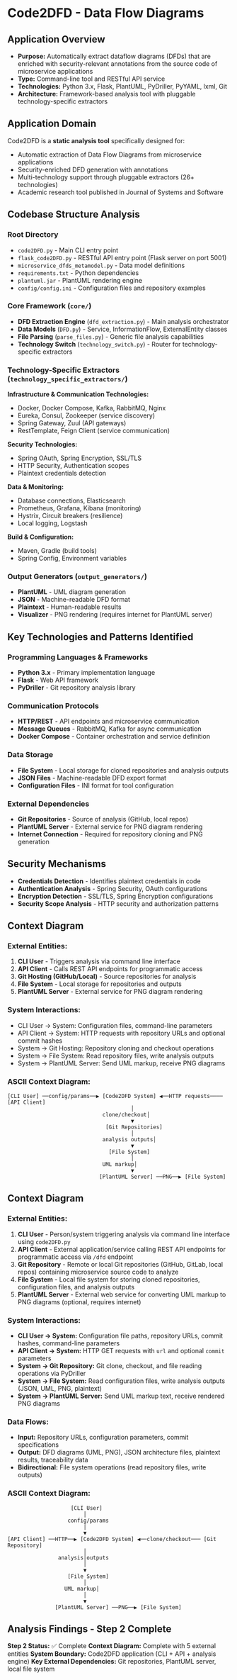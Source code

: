 # Code2DFD - Data Flow Diagrams

## Application Overview
- **Purpose:** Automatically extract dataflow diagrams (DFDs) that are enriched with security-relevant annotations from the source code of microservice applications
- **Type:** Command-line tool and RESTful API service
- **Technologies:** Python 3.x, Flask, PlantUML, PyDriller, PyYAML, lxml, Git
- **Architecture:** Framework-based analysis tool with pluggable technology-specific extractors

## Application Domain
Code2DFD is a **static analysis tool** specifically designed for:
- Automatic extraction of Data Flow Diagrams from microservice applications
- Security-enriched DFD generation with annotations
- Multi-technology support through pluggable extractors (26+ technologies)
- Academic research tool published in Journal of Systems and Software

## Codebase Structure Analysis

### Root Directory
- `code2DFD.py` - Main CLI entry point
- `flask_code2DFD.py` - RESTful API entry point (Flask server on port 5001)
- `microservice_dfds_metamodel.py` - Data model definitions
- `requirements.txt` - Python dependencies
- `plantuml.jar` - PlantUML rendering engine
- `config/config.ini` - Configuration files and repository examples

### Core Framework (`core/`)
- **DFD Extraction Engine** (`dfd_extraction.py`) - Main analysis orchestrator
- **Data Models** (`DFD.py`) - Service, InformationFlow, ExternalEntity classes
- **File Parsing** (`parse_files.py`) - Generic file analysis capabilities
- **Technology Switch** (`technology_switch.py`) - Router for technology-specific extractors

### Technology-Specific Extractors (`technology_specific_extractors/`)
**Infrastructure & Communication Technologies:**
- Docker, Docker Compose, Kafka, RabbitMQ, Nginx
- Eureka, Consul, Zookeeper (service discovery)
- Spring Gateway, Zuul (API gateways)
- RestTemplate, Feign Client (service communication)

**Security Technologies:**
- Spring OAuth, Spring Encryption, SSL/TLS
- HTTP Security, Authentication scopes
- Plaintext credentials detection

**Data & Monitoring:**
- Database connections, Elasticsearch
- Prometheus, Grafana, Kibana (monitoring)
- Hystrix, Circuit breakers (resilience)
- Local logging, Logstash

**Build & Configuration:**
- Maven, Gradle (build tools)
- Spring Config, Environment variables

### Output Generators (`output_generators/`)
- **PlantUML** - UML diagram generation
- **JSON** - Machine-readable DFD format
- **Plaintext** - Human-readable results
- **Visualizer** - PNG rendering (requires internet for PlantUML server)

## Key Technologies and Patterns Identified

### Programming Languages & Frameworks
- **Python 3.x** - Primary implementation language
- **Flask** - Web API framework
- **PyDriller** - Git repository analysis library

### Communication Protocols
- **HTTP/REST** - API endpoints and microservice communication
- **Message Queues** - RabbitMQ, Kafka for async communication
- **Docker Compose** - Container orchestration and service definition

### Data Storage
- **File System** - Local storage for cloned repositories and analysis outputs
- **JSON Files** - Machine-readable DFD export format
- **Configuration Files** - INI format for tool configuration

### External Dependencies
- **Git Repositories** - Source of analysis (GitHub, local repos)
- **PlantUML Server** - External service for PNG diagram rendering
- **Internet Connection** - Required for repository cloning and PNG generation

## Security Mechanisms
- **Credentials Detection** - Identifies plaintext credentials in code
- **Authentication Analysis** - Spring Security, OAuth configurations
- **Encryption Detection** - SSL/TLS, Spring Encryption configurations
- **Security Scope Analysis** - HTTP security and authorization patterns

## Context Diagram

### External Entities:
1. **CLI User** - Triggers analysis via command line interface
2. **API Client** - Calls REST API endpoints for programmatic access
3. **Git Hosting (GitHub/Local)** - Source repositories for analysis
4. **File System** - Local storage for repositories and outputs
5. **PlantUML Server** - External service for PNG diagram rendering

### System Interactions:
- CLI User → System: Configuration files, command-line parameters
- API Client → System: HTTP requests with repository URLs and optional commit hashes
- System → Git Hosting: Repository cloning and checkout operations
- System → File System: Read repository files, write analysis outputs
- System → PlantUML Server: Send UML markup, receive PNG diagrams

### ASCII Context Diagram:
```
[CLI User] ──config/params──▶ [Code2DFD System] ◀──HTTP requests──── [API Client]
                                       │
                              clone/checkout│
                                       ▼
                               [Git Repositories]
                                       │
                              analysis outputs│
                                       ▼
                                [File System]
                                       │
                              UML markup│
                                       ▼
                             [PlantUML Server] ──PNG──▶ [File System]
```

## Context Diagram

### External Entities:
1. **CLI User** - Person/system triggering analysis via command line interface using `code2DFD.py`
2. **API Client** - External application/service calling REST API endpoints for programmatic access via `/dfd` endpoint
3. **Git Repository** - Remote or local Git repositories (GitHub, GitLab, local repos) containing microservice source code to analyze
4. **File System** - Local file system for storing cloned repositories, configuration files, and analysis outputs
5. **PlantUML Server** - External web service for converting UML markup to PNG diagrams (optional, requires internet)

### System Interactions:
- **CLI User → System:** Configuration file paths, repository URLs, commit hashes, command-line parameters
- **API Client → System:** HTTP GET requests with `url` and optional `commit` parameters
- **System → Git Repository:** Git clone, checkout, and file reading operations via PyDriller
- **System → File System:** Read configuration files, write analysis outputs (JSON, UML, PNG, plaintext)
- **System → PlantUML Server:** Send UML markup text, receive rendered PNG diagrams

### Data Flows:
- **Input:** Repository URLs, configuration parameters, commit specifications
- **Output:** DFD diagrams (UML, PNG), JSON architecture files, plaintext results, traceability data
- **Bidirectional:** File system operations (read repository files, write outputs)

### ASCII Context Diagram:
```
                    [CLI User]
                        │
                   config/params
                        │
                        ▼
[API Client] ──HTTP──▶ [Code2DFD System] ◀──clone/checkout─── [Git Repository]
                        │                                          
                analysis│outputs                                   
                        │                                          
                        ▼                                          
                   [File System]                                   
                        │                                          
                  UML markup│                                      
                        │                                          
                        ▼                                          
               [PlantUML Server] ──PNG──▶ [File System]            
```

## Analysis Findings - Step 2 Complete

**Step 2 Status:** ✅ Complete
**Context Diagram:** Complete with 5 external entities
**System Boundary:** Code2DFD application (CLI + API + analysis engine)
**Key External Dependencies:** Git repositories, PlantUML server, local file system
